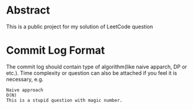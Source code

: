# Abstract
This is a public project for my solution of LeetCode question

# Commit Log Format
The commit log should contain type of algorithm(like naive apparch, DP or etc.). Time complexity or question can also be attached if you feel it is necessary, e.g.

    Naive approach
    O(N)
    This is a stupid question with magic number.
